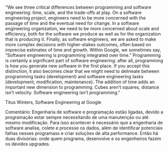 "We see three critical differences between programming and software engineering: time, scale, and the trade-offs at play. On a software engineering project, engineers need to be more concerned with the passage of time and the eventual need for change. In a software engineering organization, we need to be more concerned about scale and efficiency, both for the software we produce as well as for the organization that is producing it. Finally, as software engineers, we are asked to make more complex decisions with higher-stakes outcomes, often based on imprecise estimates of time and growth. Within Google, we sometimes say, “Software engineering is programming integrated over time.” Programming is certainly a significant part of software engineering: after all, programming is how you generate new software in the first place. If you accept this distinction, it also becomes clear that we might need to delineate between programming tasks (development) and software engineering tasks (development, modification, maintenance). The addition of time adds an important new dimension to programming. Cubes aren’t squares, distance isn’t velocity. Software engineering isn’t programming."

Titus Winters, Software Engineering at Google


Comentário: Engenharia de software e programação estão ligadas, devido a programação estar sempre necessitando de uma manutenção ou até mesmo modificação. Para isso acontecer é necessário que a engenharia de software analise, colete e processe os dados, além de identificar potenciais falhas nesses programass e criar soluções de alta performance. Então há duas divisórias: onde quem programa, desenvolve e os engenheiros fazem os devidos upgrades.
